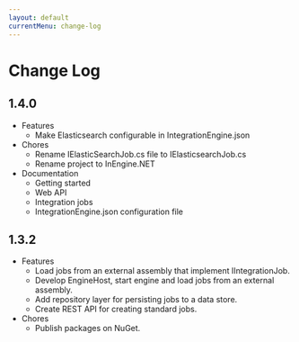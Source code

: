 ```yaml
---
layout: default
currentMenu: change-log
---
```


# Change Log

## 1.4.0

* Features
    * Make Elasticsearch configurable in IntegrationEngine.json
* Chores
    * Rename IElasticSearchJob.cs file to IElasticsearchJob.cs
    * Rename project to InEngine.NET
* Documentation
    * Getting started
    * Web API
    * Integration jobs
    * IntegrationEngine.json configuration file

## 1.3.2

* Features
    * Load jobs from an external assembly that implement IIntegrationJob.
    * Develop EngineHost, start engine and load jobs from an external assembly.
    * Add repository layer for persisting jobs to a data store.
    * Create REST API for creating standard jobs.
* Chores
    * Publish packages on NuGet.
